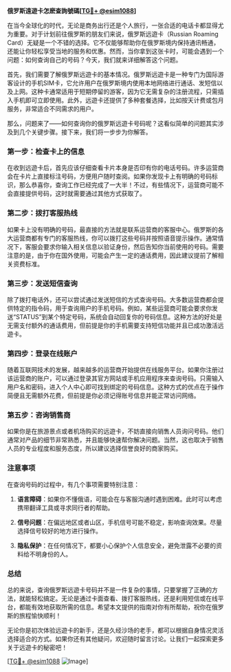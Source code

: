 **俄罗斯遠遊卡怎麽查詢號碼[[TG💪+ @esim1088](https://t.me/s/esim1088)]**

在当今全球化的时代，无论是商务出行还是个人旅行，一张合适的电话卡都显得尤为重要。对于计划前往俄罗斯的朋友们来说，俄罗斯远遊卡（Russian Roaming Card）无疑是一个不错的选择。它不仅能够帮助你在俄罗斯境内保持通讯畅通，还能让你轻松享受当地的服务和优惠。然而，当你拿到这张卡时，可能会遇到一个问题：如何查询自己的号码？今天，我们就来详细解答这个问题。

首先，我们需要了解俄罗斯远遊卡的基本情况。俄罗斯远遊卡是一种专门为国际游客设计的手机SIM卡，它允许用户在俄罗斯境内使用本地网络进行通话、发短信以及上网。这种卡通常适用于短期停留的游客，因为它无需复杂的注册流程，只需插入手机即可立即使用。此外，远遊卡还提供了多种套餐选择，比如按天计费或包月服务，非常适合不同需求的用户。

那么，问题来了——如何查询你的俄罗斯远遊卡号码呢？这看似简单的问题其实涉及到几个关键步骤。接下来，我们将一步步为你解答。

### **第一步：检查卡上的信息**
在收到远遊卡后，首先应该仔细查看卡片本身是否印有你的电话号码。许多运营商会在卡片上直接标注号码，方便用户随时查阅。如果你发现卡上有明确的号码标识，那么恭喜你，查询工作已经完成了一大半！不过，有些情况下，运营商可能不会直接提供号码，这时就需要通过其他方式获取了。

### **第二步：拨打客服热线**
如果卡上没有明确的号码，最直接的方法就是联系运营商的客服中心。俄罗斯的各大运营商都有专门的客服热线，你可以拨打这些号码并按照语音提示操作。通常情况下，客服会要求你输入相关信息以验证身份，然后告知你当前使用的号码。需要注意的是，由于你在国外使用，可能会产生一定的通话费用，因此建议提前了解相关资费标准。

### **第三步：发送短信查询**
除了拨打电话外，还可以尝试通过发送短信的方式查询号码。大多数运营商都会提供特定的指令码，用于查询用户的手机号码。例如，某些运营商可能会要求你发送“STATUS”到某个特定号码，系统会自动回复你的号码信息。这种方法的好处是无需支付额外的通话费用，但前提是你的手机需要支持短信功能并且已成功激活远遊卡。

### **第四步：登录在线账户**
随着互联网技术的发展，越来越多的运营商开始提供在线服务平台。如果你注册过该运营商的账户，可以通过登录其官方网站或手机应用程序来查询号码。只需输入用户名和密码，进入个人中心即可找到绑定的号码信息。这种方式的优点在于操作简便且无需额外花费，但前提是你必须记得账号信息并能正常访问网络。

### **第五步：咨询销售商**
如果你是在旅游景点或者机场购买的远遊卡，不妨直接向销售人员询问号码。他们通常对产品的细节非常熟悉，并且能够快速帮你解决问题。当然，这也取决于销售人员的专业程度和服务态度，所以建议选择信誉良好的商家购买。

### **注意事项**
在查询号码的过程中，有几个事项需要特别注意：

1. **语言障碍**：如果你不懂俄语，可能会在与客服沟通时遇到困难。此时可以考虑携带翻译工具或寻求同行者的帮助。
   
2. **信号问题**：在偏远地区或者山区，手机信号可能不稳定，影响查询效果。尽量选择信号较好的地方进行操作。

3. **隐私保护**：在任何情况下，都要小心保护个人信息安全，避免泄露不必要的资料给不明身份的人。

### **总结**
总的来说，查询俄罗斯远遊卡号码并不是一件复杂的事情，只要掌握了正确的方法，就能轻松搞定。无论是通过卡面查看、拨打客服热线，还是利用短信或在线平台，都能有效地获取所需的信息。希望本文提供的指南对你有所帮助，祝你在俄罗斯的旅程愉快顺利！

无论你是初次体验远遊卡的新手，还是久经沙场的老手，都可以根据自身情况灵活选择适合的方式。如果你还有其他疑问，欢迎随时留言讨论。让我们一起探索更多关于远遊卡的秘密吧！

[[TG💪+ @esim1088](https://t.me/s/esim1088) ![Image](https://i.postimg.cc/4NQfJmqS/Snipaste-2025-05-13-00-14-12.png)]